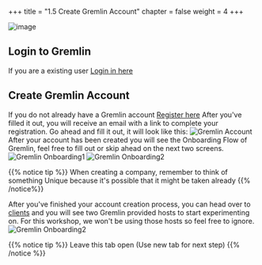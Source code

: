 +++
title = "1.5 Create Gremlin Account"
chapter = false
weight = 4
+++

![image](/images/gremlin_mascot.png)
## Login to Gremlin 
If you are a existing user [Login in here](https://app.gremlin.com/login)

## Create Gremlin Account
If you do not already have a Gremlin account [Register here](https://gremlin.com/aws-2020)
After you've filled it out, you will receive an email with a link to complete your registration. Go ahead and fill it out, it will look like this:
![Gremlin Account](/images/gremlin_account_creation.png)
After your account has been created you will see the Onboarding Flow of Gremlin, feel free to fill out or skip ahead on the next two screens. 
![Gremlin Onboarding1](/images/gremlin_onboarding1.png)
![Gremlin Onboarding2](/images/gremlin_onboarding2.png)

{{% notice tip %}}
When creating a company, remember to think of something Unique because it's possible that it might be taken already
{{% /notice%}}

After you've finished your account creation process, you can head over to [clients](https://app.gremlin.com/clients/infrastructure) and you will see two Gremlin provided hosts to start experimenting on. For this workshop, we won't be using those hosts so feel free to ignore.  
![Gremlin Onboarding2](/images/gremlin_clients.png)



{{% notice tip %}}
Leave this tab open (Use new tab for next step)
{{% /notice %}}

